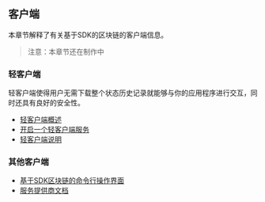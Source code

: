 ## 客户端

本章节解释了有关基于SDK的区块链的客户端信息。

> 注意：本章节还在制作中


### 轻客户端
轻客户端使得用户无需下载整个状态历史记录就能够与你的应用程序进行交互，同时还具有良好的安全性。
+ [轻客户端概述]()
+ [开启一个轻客户端服务]()
+ [轻客户端说明]()


### 其他客户端
+ [基于SDK区块链的命令行操作界面]()
+ [服务提供商文档]()